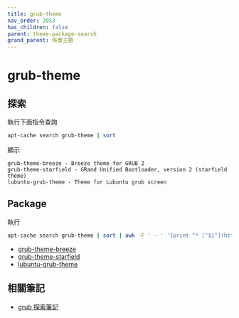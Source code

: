 ```yaml
---
title: grub-theme
nav_order: 2053
has_children: false
parent: theme-package-search
grand_parent: 佈景主題
---
```



# grub-theme

## 探索

執行下面指令查詢

``` sh
apt-cache search grub-theme | sort
```

顯示

```
grub-theme-breeze - Breeze theme for GRUB 2
grub-theme-starfield - GRand Unified Bootloader, version 2 (starfield theme)
lubuntu-grub-theme - Theme for Lubuntu grub screen
```

## Package

執行

``` sh
apt-cache search grub-theme | sort | awk -F ' - ' '{print "* ["$1"](https://packages.ubuntu.com/jammy/"$1")"}'
```

* [grub-theme-breeze](https://packages.ubuntu.com/jammy/grub-theme-breeze)
* [grub-theme-starfield](https://packages.ubuntu.com/jammy/grub-theme-starfield)
* [lubuntu-grub-theme](https://packages.ubuntu.com/jammy/lubuntu-grub-theme)


## 相關筆記

* [grub 探索筆記](https://github.com/samwhelp/note-about-grub)
